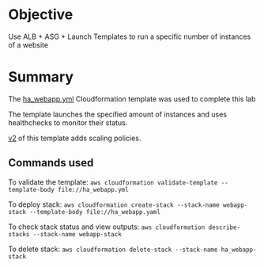 # Objective

Use ALB + ASG + Launch Templates to run a specific number of instances of a website

# Summary

The [ha_webapp.yml](https://github.com/theaji/projects/blob/main/ha_webapp/ha_webapp.yml) Cloudformation template was used to complete this lab

The template launches the specified amount of instances and uses healthchecks to monitor their status.

[v2](https://github.com/theaji/projects/blob/main/ha_webapp/ha_webapp_v2.yml) of this template adds scaling policies. 
## Commands used

To validate the template: `aws cloudformation validate-template --template-body file://ha_webapp.yml`

To deploy stack: `aws cloudformation create-stack --stack-name webapp-stack --template-body file://ha_webapp.yaml`

To check stack status and view outputs: `aws cloudformation describe-stacks --stack-name webapp-stack`

To delete stack: `aws cloudformation delete-stack --stack-name ha_webapp-stack`
